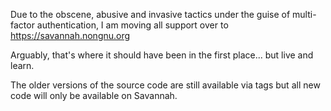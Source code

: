 Due to the obscene, abusive and invasive tactics under the guise of multi-factor authentication, I am moving all support over to https://savannah.nongnu.org

Arguably, that's where it should have been in the first place... but live and learn.

The older versions of the source code are still available via tags but all new code will only be available on Savannah.


